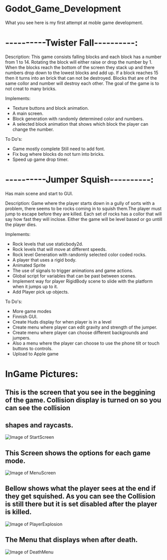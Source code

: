 # Godot_Game_Development
What you see here is my first attempt at moble game development.

# ----------Twister Fall----------:

Description: 
  This game consists falling blocks and each block has a number from 1 to 14. Rotating the block will either raise
or drop the number by 1. When the blocks reach the bottom of the screen they stack up and there numbers drop down to the 
lowest blocks and add up. If a block reaches 15 then it turns into an brick that can not be destroyed. Blocks that are 
of the same collor and number will destroy each other. The goal of the game is to not creat to many bricks.

Implements:
- Texture buttons and block animation.
- A main screen.
- Block generation with randomly determined color and numbers.
- A selected block animation that shows which block the player can change the number.

To Do's:
- Game mostly complete Still need to add font. 
- Fix bug where blocks do not turn into bricks.
- Speed up game drop timer.

# ----------Jumper Squish----------:
Has main scene and start to GUI.

Description:
  Game where the player starts down in a gully of sorts with a problem, there seems to be rocks coming in to squish them.The 
player must jump to escape before they are killed. Each set of rocks has a collor that will say how fast they will inclose. 
Either the game will be level based or go untill the player dies.

Implements:
- Rock levels that use staticbody2d.
- Rock levels that will move at different speeds.
- Rock level Generation with randomly selected color coded rocks.
- A player that uses a rigid body.
- Animated Sprite 
- The use of signals to trigger animations and game actions.
- Global script for variables that can be past between scenes.
- Implement way for player RigidBody scene to slide with the platform when it jumps up to it.
- Add Player pick up objects.


To Do's:
- More game modes
- Finnish GUI.
- Create Huds display for when player is in a level
- Create menu where player can edit gravity and strength of the jumper.
- Create menu where player can choose different backgrounds and jumpers.
- Also a menu where the player can choose to use the phone tilt or touch buttons to controls.
- Upload to Apple game

# InGame Pictures:
## This is the screen that you see in the beggining of the game. Collision display is turned on so you can see the collision
## shapes and raycasts.
![Image of StartScreen](https://github.com/koryslaby/Godot_Game_Development/blob/master/PhotosReadMe/StartScreen.png)
## This Screen shows the options for each game mode.
![Image of MenuScreen](https://github.com/koryslaby/Godot_Game_Development/blob/master/PhotosReadMe/MenuScreen.png)
## Bellow shows what the player sees at the end if they get squished. As you can see the Collision is still there but it is set disabled after the player is killed.
![Image of PlayerExplosion](https://github.com/koryslaby/Godot_Game_Development/blob/master/PhotosReadMe/PlayerExplosion.png)
## The Menu that displays when after death.
![Image of DeathMenu](https://github.com/koryslaby/Godot_Game_Development/blob/master/PhotosReadMe/DeathMenu.png)



